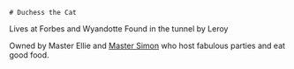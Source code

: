 	# Duchess the Cat

Lives at Forbes and Wyandotte
Found in the tunnel by Leroy

Owned by Master Ellie and [Master Simon](SimonTuston) who host fabulous parties and eat good food.